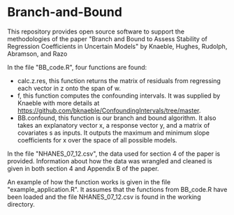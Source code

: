 # Branch-and-Bound
This repository provides open source software to support the methodologies of the paper "Branch and Bound to Assess Stability of Regression Coefficients in Uncertain Models" by Knaeble, Hughes, Rudolph, Abramson, and Razo

In the file "BB_code.R", four functions are found:
- calc.z.res, this function returns the matrix of residuals from regressing each vector in z onto the span of w.
- f, this function computes the confounding intervals. It was supplied by Knaeble with more details at https://github.com/bknaeble/ConfoundingIntervals/tree/master.
- BB.confound, this function is our branch and bound algorithm. It also takes an explanatory vector x, a response vector y, and a matrix of covariates s as inputs. It outputs the maximum and minimum slope coefficients for x over the space of all possible models.

In the file "NHANES_07_12.csv", the data used for section 4 of the paper is provided. Information about how the data was wrangled and cleaned is given in both section 4 and Appendix B of the paper.

An example of how the function works is given in the file "example_application.R". It assumes that the functions from BB_code.R have been loaded and the file NHANES_07_12.csv is found in the working directory.
